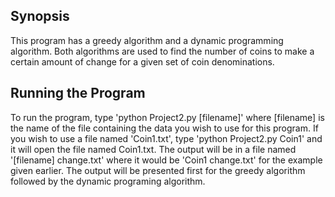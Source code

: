 ## Synopsis

This program has a greedy algorithm and a dynamic programming algorithm.  Both algorithms are used to find the number of coins to make a certain amount of change for a given set of coin denominations.

## Running the Program

To run the program, type 'python Project2.py [filename]' where [filename] is the name of the file containing the data you wish to use for this program.  If you wish to use a file named 'Coin1.txt', type 'python Project2.py Coin1' and it will open the file named Coin1.txt.  The output will be in a file named '[filename] change.txt' where it would be 'Coin1 change.txt' for the example given earlier.  The output will be presented first for the greedy algorithm followed by the dynamic programing algorithm.
